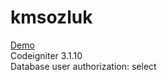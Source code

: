 # kmsozluk
<p><a href="http://dict.kodmerkezi.org">Demo</a><br>
Codeigniter 3.1.10<br>
Database user authorization: select</p>
